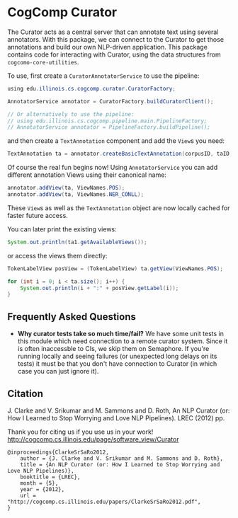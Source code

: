 # CogComp Curator

The Curator acts as a central server that can annotate text using
several annotators. With this package, we can connect to the Curator to
get those annotations and build our own NLP-driven
application. This package contains code for interacting with Curator, using the data structures from `cogcomo-core-utilities`.


To use, first create a `CuratorAnnotatorService` to use the pipeline: 

```java 
using edu.illinois.cs.cogcomp.curator.CuratorFactory;

AnnotatorService annotator = CuratorFactory.buildCuratorClient();

// Or alternatively to use the pipeline:
// using edu.illinois.cs.cogcomp.pipeline.main.PipelineFactory;
// AnnotatorService annotator = PipelineFactory.buildPipeline();
```

and then create a `TextAnnotation` component and add the `View`s you need:

```java 
TextAnnotation ta = annotator.createBasicTextAnnotation(corpusID, taID, "Some text that I want to process.");
```

Of course the real fun begins now! Using `AnnotatorService` you can add different annotation 
Views using their canonical name:

```java 
annotator.addView(ta, ViewNames.POS);
annotator.addView(ta, ViewNames.NER_CONLL);
```

These `View`s as well as the `TextAnnotation` object are now locally cached for faster future access.

You can later print the existing views: 

```java 
System.out.println(ta1.getAvailableViews());
```

or access the views them directly: 

```java 
TokenLabelView posView = (TokenLabelView) ta.getView(ViewNames.POS);

for (int i = 0; i < ta.size(); i++) {
    System.out.println(i + ":" + posView.getLabel(i));
}
```

## Frequently Asked Questions 

 - **Why curator tests take so much time/fail?** We have some unit tests in this module which need connection to a remote curator system. Since it is often inaccessble to CIs, we skip them on Semaphore. If you're running locally and seeing failures (or unexpected long delays on its tests) it must be that you don't have connection to Curator (in which case you can just ignore it). 
 

## Citation

J. Clarke and V. Srikumar and M. Sammons and D. Roth, An NLP Curator (or: How I Learned to Stop Worrying and Love NLP Pipelines). LREC (2012) pp.

Thank you for citing us if you use us in your work! http://cogcomp.cs.illinois.edu/page/software_view/Curator

```
@inproceedings{ClarkeSrSaRo2012,
    author = {J. Clarke and V. Srikumar and M. Sammons and D. Roth},
    title = {An NLP Curator (or: How I Learned to Stop Worrying and Love NLP Pipelines)},
    booktitle = {LREC},
    month = {5},
    year = {2012},
    url = "http://cogcomp.cs.illinois.edu/papers/ClarkeSrSaRo2012.pdf",
}
```
